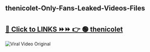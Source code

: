 
 ## thenicolet-Only-Fans-Leaked-Videos-Files

# <h2><a href="https://mediaupload.pro?thenicolet">🔗 Click to LINKS ⏩⏩ 👉 🟢 thenicolet </a></h2>

<a href="https://mediaupload.pro?thenicolet" rel="nofollow" data-target="animated-image.originalLink"><img src="https://i.ibb.co.com/xMMVF88/686577567.gif" alt="Viral Video Original" style="max-width: 100%; display: inline-block;" data-target="animated-image.originalImage"></a>